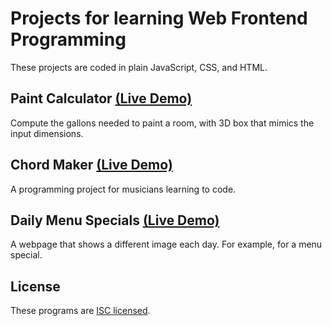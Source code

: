 # Projects for learning Web Frontend Programming

These projects are coded in plain JavaScript, CSS, and HTML.

## Paint Calculator [(Live Demo)](https://ericfortis.github.io/web-projects/paint-calculator/)
Compute the gallons needed to paint a room, with 3D box that mimics the input dimensions.

## Chord Maker [(Live Demo)](https://ericfortis.github.io/web-projects/chord-maker/)
A programming project for musicians learning to code.

## Daily Menu Specials [(Live Demo)](https://ericfortis.github.io/web-projects/daily-menu-specials/)
A webpage that shows a different image each day. For example, for a menu special.


## License
These programs are [ISC licensed](./LICENSE).
